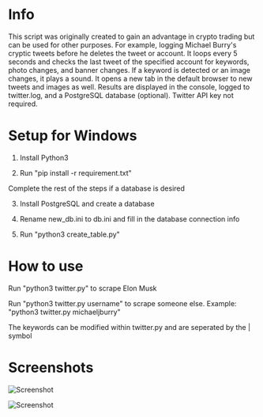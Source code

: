 # Info

This script was originally created to gain an advantage in crypto trading but can be used for other purposes. For example, logging Michael Burry's cryptic tweets before he deletes the tweet or account. It loops every 5 seconds and checks the last tweet of the specified account for keywords, photo changes, and banner changes. If a keyword is detected or an image changes, it plays a sound. It opens a new tab in the default browser to new tweets and images as well. Results are displayed in the console, logged to twitter.log, and a PostgreSQL database (optional). Twitter API key not required. 

# Setup for Windows

1. Install Python3

2. Run "pip install -r requirement.txt"

Complete the rest of the steps if a database is desired

3. Install PostgreSQL and create a database

4. Rename new_db.ini to db.ini and fill in the database connection info

5. Run "python3 create_table.py"

# How to use

Run "python3 twitter.py" to scrape Elon Musk

Run "python3 twitter.py username" to scrape someone else.
Example: "python3 twitter.py michaeljburry"

The keywords can be modified within twitter.py and are seperated by the | symbol

# Screenshots

![Screenshot](https://i.imgur.com/KvDBJRf.png)

![Screenshot](https://i.imgur.com/xohQNjC.png)